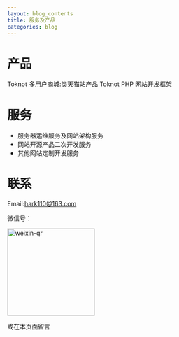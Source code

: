 ```yaml
---
layout: blog_contents
title: 服务及产品
categories: blog
---
```


# 产品

Toknot 多用户商城:类天猫站产品 
Toknot PHP 网站开发框架

# 服务

* 服务器运维服务及网站架构服务
* 网站开源产品二次开发服务
* 其他网站定制开发服务

# 联系

Email:[hark110@163.com](mailto:hark110@163.com) 
<style>
img {width:200px;height:200px;}
</style>
微信号：  
 
![weixin-qr](http://toknot.com/download/weixin-qr.jpeg)

或在本页面留言
